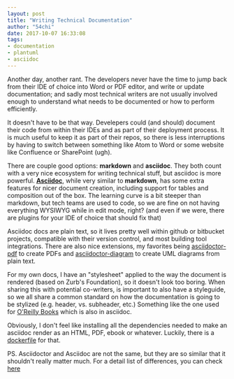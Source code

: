 ```yaml
---
layout: post
title: "Writing Technical Documentation"
author: "54chi"
date: 2017-10-07 16:33:08
tags:
- documentation
- plantuml
- asciidoc
---
```


Another day, another rant. The developers never have the time to jump back from their IDE of choice into Word or PDF editor, and write or update documentation; and sadly most technical writers are not usually involved enough to understand what needs to be documented or how to perform efficiently.

It doesn't have to be that way. Develepers could (and should) document their code from within their IDEs and as part of their deployment process. It is much useful to keep it as part of their repos, so there is less interruptions by having to switch between something like Atom to Word or some website like Confluence or SharePoint (ugh).

There are couple good options: **markdown** and **asciidoc**. They both count with a very nice ecosystem for writing technical stuff, but asciidoc is more powerful. [**Asciidoc**](http://asciidoctor.org/docs/what-is-asciidoc/), while very similar to **markdown**, has some extra features for nicer document creation, including support for tables and composition out of the box. The learning curve is a bit steeper than markdown, but tech teams are used to code, so we are fine on not having everything WYSIWYG while in edit mode, right? (and even if we were, there are plugins for your IDE of choice that should fix that)

Asciidoc docs are plain text, so it lives pretty well within github or bitbucket projects, compatible with their version control, and most building tool integrations. There are also nice extensions, my favorites being [asciidoctor-pdf](https://github.com/asciidoctor/asciidoctor-pdf) to create PDFs and [asciidoctor-diagram](https://github.com/asciidoctor/asciidoctor-diagram) to create UML diagrams from plain text.

For my own docs, I have an "stylesheet" applied to the way the document is rendered (based on Zurb's Foundation), so it doesn't look too boring. When sharing this with potential co-writers, is important to also have a styleguide, so we all share a common standard on how the documentation is going to be stylized (e.g. header, vs. subheader, etc.) Something like the one used for [O'Reilly Books](http://docs.atlas.oreilly.com/writing_in_asciidoc.html) which is also in asciidoc.

Obviously, I don't feel like installing all the dependencies needed to make an asciidoc render as an HTML, PDF, ebook or whatever. Luckily, there is a [dockerfile](https://github.com/asciidoctor/docker-asciidoctor) for that.

PS. Asciidoctor and Asciidoc are not the same, but they are so similar that it shouldn't really matter much. For a detail list of differences, you can check [here](http://asciidoctor.org/docs/asciidoc-asciidoctor-diffs/)

